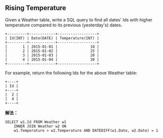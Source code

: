 ## Rising Temperature
Given a Weather table, write a SQL query to find all dates' Ids with higher temperature compared to its previous (yesterday's) dates.
```
+---------+------------+------------------+
| Id(INT) | Date(DATE) | Temperature(INT) |
+---------+------------+------------------+
|       1 | 2015-01-01 |               10 |
|       2 | 2015-01-02 |               25 |
|       3 | 2015-01-03 |               20 |
|       4 | 2015-01-04 |               30 |
+---------+------------+------------------+
```

For example, return the following Ids for the above Weather table:
```
+----+
| Id |
+----+
|  2 |
|  4 |
+----+
```

**解法：**
```mysql
SELECT w1.Id FROM Weather w1 
    INNER JOIN Weather w2 ON 
    w1.Temperature > w2.Temperature AND DATEDIFF(w1.Date, w2.Date) = 1
```
